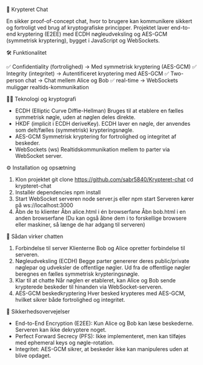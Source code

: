 🔐 Krypteret Chat

En sikker proof-of-concept chat, hvor to brugere kan kommunikere sikkert og fortroligt ved brug af kryptografiske principper.
Projektet laver end-to-end kryptering (E2EE) med ECDH nøgleudveksling og AES-GCM (symmetrisk kryptering), bygget i JavaScript og WebSockets.

🛠️ Funktionalitet

✅ Confidentiality (fortrolighed) → Med symmetrisk kryptering (AES-GCM)
✅ Integrity (integritet) → Autentificeret kryptering med AES-GCM
✅ Two-person chat → Chat mellem Alice og Bob
✅ real-time → WebSockets muliggør realtids-kommunikation

🧑‍💻 Teknologi og kryptografi

- ECDH (Elliptic Curve Diffie-Hellman)
  Bruges til at etablere en fælles symmetrisk nøgle, uden at nøglen deles direkte.
- HKDF (implicit i ECDH deriveKey).
  ECDH laver en nøgle, der anvendes som delt/fælles (symmetrisk) krypteringsnøgle.
- AES-GCM
  Symmetrisk kryptering for fortrolighed og integritet af beskeder.
- WebSockets (ws)
  Realtidskommunikation mellem to parter via WebSocket server.

⚙️ Installation og opsætning

1. Klon projektet
   git clone https://github.com/sabr5840/Krypteret-chat
   cd krypteret-chat
2. Installér dependencies
   npm install
3. Start WebSocket serveren
   node server.js eller npm start
   Serveren kører på ws://localhost:3000
4. Åbn de to klienter
   Åbn alice.html i én browserfane
   Åbn bob.html i en anden browserfane
   (Du kan også åbne dem i to forskellige browsere eller maskiner, så længe de har adgang til serveren)

🚀 Sådan virker chatten

1. Forbindelse til server
   Klienterne Bob og Alice opretter forbindelse til serveren.
2. Nøgleudveksling (ECDH)
   Begge parter genererer deres public/private nøglepar og udveksler de offentlige nøgler.
   Ud fra de offentlige nøgler beregnes en fælles symmetrisk krypteringsnøgle.
3. Klar til at chatte
   Når nøglen er etableret, kan Alice og Bob sende krypterede beskeder til hinanden via WebSocket-serveren.
4. AES-GCM beskedkryptering
   Hver besked krypteres med AES-GCM, hvilket sikrer både fortrolighed og integritet.

🔐 Sikkerhedsovervejelser

- End-to-End Encryption (E2EE): Kun Alice og Bob kan læse beskederne. Serveren kan ikke dekryptere noget.
- Perfect Forward Secrecy (PFS): Ikke implementeret, men kan tilføjes med ephemeral keys og nøgle-rotation.
- Integritet: AES-GCM sikrer, at beskeder ikke kan manipuleres uden at blive opdaget.
